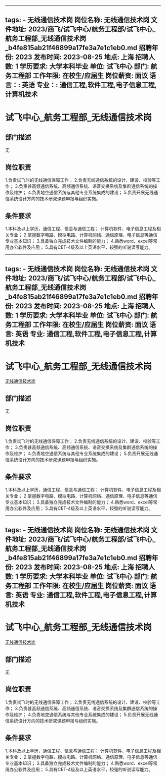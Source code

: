 
---
tags:
    - 无线通信技术岗
岗位名称: 无线通信技术岗
文件地址: 2023/商飞/试飞中心/航务工程部/试飞中心_航务工程部_无线通信技术岗_b4fe815ab21f46899a17fe3a7e1c1eb0.md
招聘年份: 2023
发布时间: 2023-08-25
地点: 上海
招聘人数: 1
学历要求: 大学本科毕业
单位: 试飞中心
部门: 航务工程部
工作年限: 在校生/应届生
岗位薪资: 面议
语言：: 英语
专业：: 通信工程,软件工程,电子信息工程,计算机技术
---

# 试飞中心_航务工程部_无线通信技术岗

## 部门描述

无

## 岗位职责

1.负责试飞时的无线通信保障工作；
 2.负责无线通信系统的设计、建设、校验等工作；
 3.负责甚高频通信系统、高频通信系统、语音交换系统及集群通信系统的操作及维护；
 4.负责地空通信系统与其他专业系统集成的建设；
 5.负责开展无线通信系统设计方向的技术研究课题申报与组织实施。

 ## 条件要求

1.本科及以上学历，通信工程、信息与通信工程；
计算机软件、电子信息工程及相关专业；
 2.掌握数字电路、模拟电路、计算机网络、通信原理、电子信息等通信专业基本知识；
 3.具备独立完成技术文件编制的能力；
 4.熟悉word、excel等常用办公软件及应用；
 5.具有CET-4级及以上英语水平，较强的听说读写能力。

---
tags:
    - 无线通信技术岗
岗位名称: 无线通信技术岗
文件地址: 2023/商飞/试飞中心/航务工程部/试飞中心_航务工程部_无线通信技术岗_b4fe815ab21f46899a17fe3a7e1c1eb0.md
招聘年份: 2023
发布时间: 2023-08-25
地点: 上海
招聘人数: 1
学历要求: 大学本科毕业
单位: 试飞中心
部门: 航务工程部
工作年限: 在校生/应届生
岗位薪资: 面议
语言: 英语
专业: 通信工程,软件工程,电子信息工程,计算机技术
---

# 试飞中心_航务工程部_无线通信技术岗

[无线通信技术岗](http://zhaopin.comac.cc/zp/ct/out/position/positionDetail?planid=b4fe815ab21f46899a17fe3a7e1c1eb0)

## 部门描述

无

## 岗位职责

1.负责试飞时的无线通信保障工作；
 2.负责无线通信系统的设计、建设、校验等工作；
 3.负责甚高频通信系统、高频通信系统、语音交换系统及集群通信系统的操作及维护；
 4.负责地空通信系统与其他专业系统集成的建设；
 5.负责开展无线通信系统设计方向的技术研究课题申报与组织实施。

 ## 条件要求

1.本科及以上学历，通信工程、信息与通信工程；
计算机软件、电子信息工程及相关专业；
 2.掌握数字电路、模拟电路、计算机网络、通信原理、电子信息等通信专业基本知识；
 3.具备独立完成技术文件编制的能力；
 4.熟悉word、excel等常用办公软件及应用；
 5.具有CET-4级及以上英语水平，较强的听说读写能力。

---
tags:
    - 无线通信技术岗
岗位名称: 无线通信技术岗
文件地址: 2023/商飞/试飞中心/航务工程部/试飞中心_航务工程部_无线通信技术岗_b4fe815ab21f46899a17fe3a7e1c1eb0.md
招聘年份: 2023
发布时间: 2023-08-25
地点: 上海
招聘人数: 1
学历要求: 大学本科毕业
单位: 试飞中心
部门: 航务工程部
工作年限: 在校生/应届生
岗位薪资: 面议
语言: 英语
专业: 通信工程,软件工程,电子信息工程,计算机技术
---

# 试飞中心_航务工程部_无线通信技术岗

[无线通信技术岗](http://zhaopin.comac.cc/zp/ct/out/position/positionDetail?planid=b4fe815ab21f46899a17fe3a7e1c1eb0)


## 部门描述

无

## 岗位职责

1.负责试飞时的无线通信保障工作；
 2.负责无线通信系统的设计、建设、校验等工作；
 3.负责甚高频通信系统、高频通信系统、语音交换系统及集群通信系统的操作及维护；
 4.负责地空通信系统与其他专业系统集成的建设；
 5.负责开展无线通信系统设计方向的技术研究课题申报与组织实施。

 ## 条件要求

1.本科及以上学历，通信工程、信息与通信工程；
计算机软件、电子信息工程及相关专业；
 2.掌握数字电路、模拟电路、计算机网络、通信原理、电子信息等通信专业基本知识；
 3.具备独立完成技术文件编制的能力；
 4.熟悉word、excel等常用办公软件及应用；
 5.具有CET-4级及以上英语水平，较强的听说读写能力。
